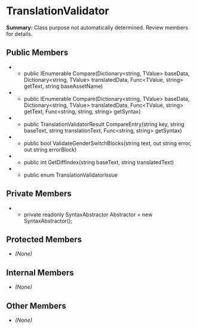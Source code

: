 # TranslationValidator

**Summary:** Class purpose not automatically determined. Review members for details.

## Public Members
- - public IEnumerable<TranslationValidatorResult> Compare<TValue>(Dictionary<string, TValue> baseData, Dictionary<string, TValue> translatedData, Func<TValue, string> getText, string baseAssetName)
- - public IEnumerable<TranslationValidatorResult> Compare<TValue>(Dictionary<string, TValue> baseData, Dictionary<string, TValue> translatedData, Func<TValue, string> getText, Func<string, string, string> getSyntax)
- - public TranslationValidatorResult CompareEntry(string key, string baseText, string translationText, Func<string, string> getSyntax)
- - public bool ValidateGenderSwitchBlocks(string text, out string error, out string errorBlock)
- - public int GetDiffIndex(string baseText, string translatedText)
- - public enum TranslationValidatorIssue

## Private Members
- - private readonly SyntaxAbstractor Abstractor = new SyntaxAbstractor();

## Protected Members
- *(None)*

## Internal Members
- *(None)*

## Other Members
- *(None)*
